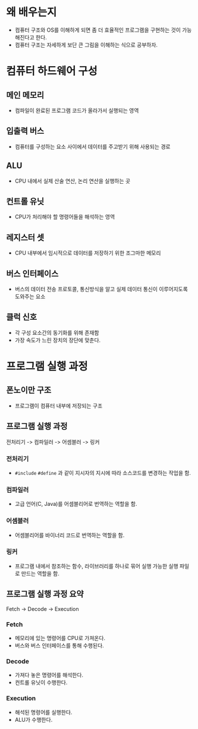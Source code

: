# 왜 배우는지
+ 컴퓨터 구조와 OS를 이해하게 되면 좀 더 효율적인 프로그램을 구현하는 것이 가능해진다고 한다.
+ 컴퓨터 구조는 자세하게 보단 큰 그림을 이해하는 식으로 공부하자.

# 컴퓨터 하드웨어 구성
## 메인 메모리
+ 컴파일이 완료된 프로그램 코드가 올라가서 실행되는 영역

## 입출력 버스
+ 컴퓨터를 구성하는 요소 사이에서 데이터를 주고받기 위해 사용되는 경로

## ALU
+ CPU 내에서 실제 산술 연산, 논리 연산을 실행하는 곳

## 컨트롤 유닛
+ CPU가 처리해야 할 명령어들을 해석하는 영역

## 레지스터 셋
+ CPU 내부에서 임시적으로 데이터를 저장하기 위한 조그마한 메모리

## 버스 인터페이스
+ 버스의 데이터 전송 프로토콜, 통신방식을 알고 실제 데이터 통신이 이루어지도록 도와주는 요소

## 클럭 신호
+ 각 구성 요소간의 동기화를 위해 존재함
+ 가장 속도가 느린 장치의 장단에 맞춘다.

# 프로그램 실행 과정
## 폰노이만 구조
+ 프로그램이 컴퓨터 내부에 저장되는 구조

## 프로그램 실행 과정
전처리기 -> 컴파일러 -> 어셈블러 -> 링커
### 전처리기
+ `#include` `#define` 과 같이 지시자의 지시에 따라 소스코드를 변경하는 작업을 함.
### 컴파일러
+ 고급 언어(C, Java)를 어셈블리어로 번역하는 역할을 함.
### 어셈블러
+ 어셈블리어를 바이너리 코드로 번역하는 역할을 함.
### 링커
+ 프로그램 내에서 참조하는 함수, 라이브러리를 하나로 묶어 실행 가능한 실행 파일로 만드는 역할을 함.

## 프로그램 실행 과정 요약
Fetch -> Decode -> Execution
### Fetch
+ 메모리에 있는 명령어를 CPU로 가져온다.
+ 버스와 버스 인터페이스를 통해 수행된다.
### Decode
+ 가져다 놓은 명령어를 해석한다.
+ 컨트롤 유닛이 수행한다.
### Execution
+ 해석된 명령어를 실행한다.
+ ALU가 수행한다.

